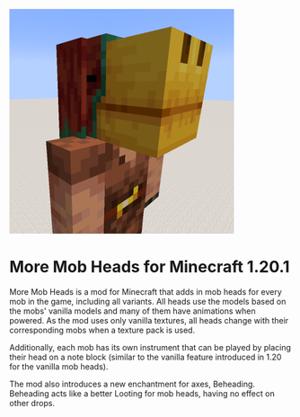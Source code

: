![More Mob Heads Logo](src/main/resources/MoreMobHeads_logo.png)

# More Mob Heads for Minecraft 1.20.1 #

More Mob Heads is a mod for Minecraft that adds in mob heads for every mob in the game, including all variants.
All heads use the models based on the mobs' vanilla models and many of them have animations when powered.
As the mod uses only vanilla textures, all heads change with their corresponding mobs when a texture pack is used.

Additionally, each mob has its own instrument that can be played by placing their head on a note block (similar to the vanilla feature introduced in 1.20 for the vanilla mob heads).

The mod also introduces a new enchantment for axes, Beheading. Beheading acts like a better Looting for mob heads, having no effect on other drops.